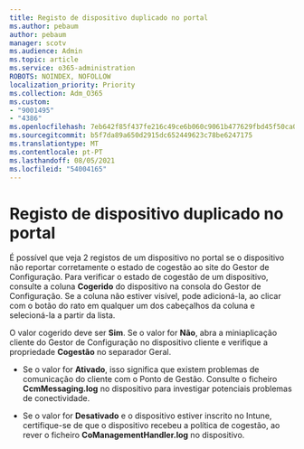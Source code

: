 ```yaml
---
title: Registo de dispositivo duplicado no portal
ms.author: pebaum
author: pebaum
manager: scotv
ms.audience: Admin
ms.topic: article
ms.service: o365-administration
ROBOTS: NOINDEX, NOFOLLOW
localization_priority: Priority
ms.collection: Adm_O365
ms.custom:
- "9001495"
- "4386"
ms.openlocfilehash: 7eb642f85f437fe216c49ce6b060c9061b477629fbd45f50ca0ef315b8cd32d3
ms.sourcegitcommit: b5f7da89a650d2915dc652449623c78be6247175
ms.translationtype: MT
ms.contentlocale: pt-PT
ms.lasthandoff: 08/05/2021
ms.locfileid: "54004165"
---
```

# <a name="duplicate-device-record-in-the-portal"></a>Registo de dispositivo duplicado no portal

É possível que veja 2 registos de um dispositivo no portal se o dispositivo não reportar corretamente o estado de cogestão ao site do Gestor de Configuração. Para verificar o estado de cogestão de um dispositivo, consulte a coluna **Cogerido** do dispositivo na consola do Gestor de Configuração. Se a coluna não estiver visível, pode adicioná-la, ao clicar com o botão do rato em qualquer um dos cabeçalhos da coluna e selecioná-la a partir da lista.

O valor cogerido deve ser **Sim**. Se o valor for **Não**, abra a miniaplicação cliente do Gestor de Configuração no dispositivo cliente e verifique a propriedade **Cogestão** no separador Geral.

- Se o valor for **Ativado**, isso significa que existem problemas de comunicação do cliente com o Ponto de Gestão. Consulte o ficheiro **CcmMessaging.log** no dispositivo para investigar potenciais problemas de conectividade.

- Se o valor for **Desativado** e o dispositivo estiver inscrito no Intune, certifique-se de que o dispositivo recebeu a política de cogestão, ao rever o ficheiro **CoManagementHandler.log** no dispositivo.
